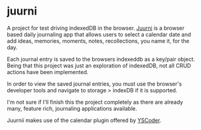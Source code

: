 # juurni

A project for test driving indexedDB in the browser. [Juurni](https://xnodeoncode.github.io/juurni/ "Juurni") is a browser based daily journaling app that allows users to select a calendar date and add ideas, memories, moments, notes, recollections, you name it, for the day.

Each journal entry is saved to the browsers indexeddb as a key/pair object. Being that this project was just an exploration of indexedDB, not all CRUD actions have been implemented.

In order to view the saved journal entries, you must use the browser's developer tools and navigate to storage > indexDB if it is supported.

I'm not sure if I'll finish this the project completely as there are already many, feature rich, journaling applications available.

Juurnii makes use of the calendar plugin offered by [YSCoder](https://github.com/yscoder/Calendar "YSCoder").
